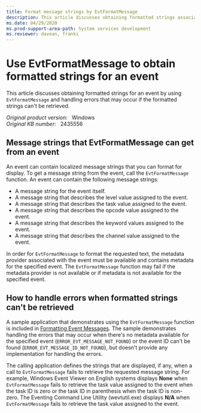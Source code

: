 ```yaml
---
title: Format message strings by EvtFormatMessage
description: This article discusses obtaining formatted strings associated with an event using EvtFormatMessage and handling errors that may occur if the formatted strings can't be retrieved.
ms.date: 04/29/2020
ms.prod-support-area-path: System services development
ms.reviewer: davean, franki
---
```

# Use EvtFormatMessage to obtain formatted strings for an event

This article discusses obtaining formatted strings for an event by using `EvtFormatMessage` and handling errors that may occur if the formatted strings can't be retrieved.

_Original product version:_ &nbsp; Windows  
_Original KB number:_ &nbsp; 2435556

## Message strings that EvtFormatMessage can get from an event

An event can contain localized message strings that you can format for display. To get a message string from the event, call the `EvtFormatMessage` function. An event can contain the following message strings:

- A message string for the event itself.
- A message string that describes the level value assigned to the event.
- A message string that describes the task value assigned to the event.
- A message string that describes the opcode value assigned to the event.
- A message string that describes the keyword values assigned to the event.
- A message string that describes the channel value assigned to the event.

In order for `EvtFormatMessage` to format the requested text, the metadata provider associated with the event must be available and contains metadata for the specified event. The `EvtFormatMessage` function may fail if the metadata provider is not available or if metadata is not available for the specified event.

## How to handle errors when formatted strings can't be retrieved

A sample application that demonstrates using the `EvtFormatMessage` function is included in [Formatting Event Messages](/windows/win32/wes/formatting-event-messages). The sample demonstrates handling the errors that may occur when there's no metadata available for the specified event (`ERROR_EVT_MESSAGE_NOT_FOUND`) or the event ID can't be found (`ERROR_EVT_MESSAGE_ID_NOT_FOUND`), but doesn't provide any implementation for handling the errors.

The calling application defines the strings that are displayed, if any, when a call to `EvtFormatMessage` fails to retrieve the requested message string. For example, Windows Event Viewer on English systems displays **None** when `EvtFormatMessage` fails to retrieve the task value assigned to the event when the task ID is zero or the task ID in parenthesis when the task ID is non-zero. The Eventing Command Line Utility (wevtutil.exe) displays **N/A** when `EvtFormatMessage` fails to retrieve the task value assigned to the event.

